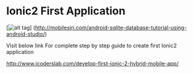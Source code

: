 # Ionic2 First Application

[![alt tag](http://www.icoderslab.com/wp-content/uploads/2016/10/ionic-2-hybrid-app-icoderslab.png)] (http://mobilesiri.com/android-sqlite-database-tutorial-using-android-studio/)

Visit below link For complete step by step guide to create first Ionic2 application

http://www.icoderslab.com/develop-first-ionic-2-hybrid-mobile-app/
